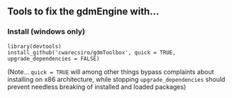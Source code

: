 ## Tools to fix the gdmEngine with...

### Install  (windows only)
`library(devtools)`  
`install_github('cwarecsiro/gdmToolbox', quick = TRUE, upgrade_dependencies = FALSE)`  
  
(Note... `quick = TRUE` will among other things bypass complaints about installing on x86 architecture,
while stopping `upgrade_dependencies` should prevent needless breaking of installed and loaded packages)